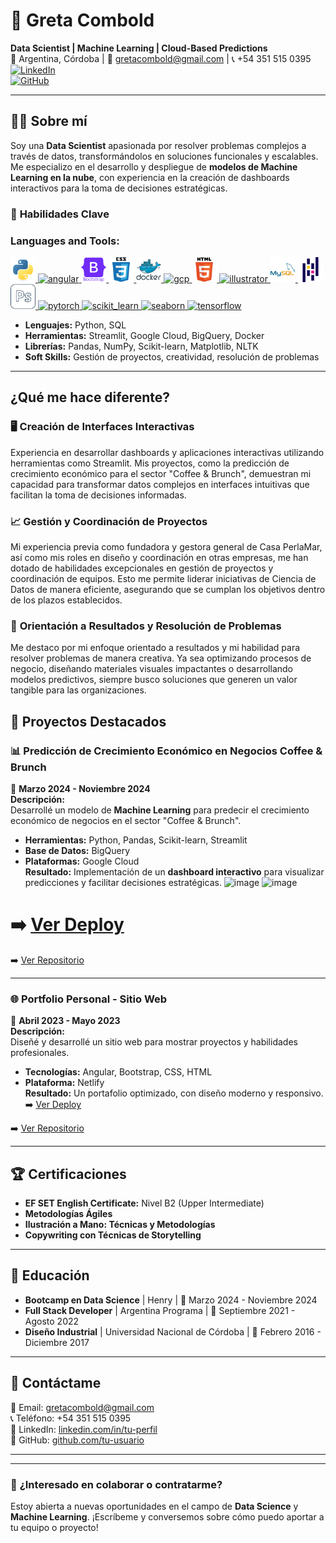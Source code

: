 # 🌟 Greta Combold  
**Data Scientist | Machine Learning | Cloud-Based Predictions**  
📍 Argentina, Córdoba | 📧 gretacombold@gmail.com | 📞 +54 351 515 0395  
[![LinkedIn](https://img.shields.io/badge/LinkedIn-Connect-blue?logo=linkedin)](https://www.linkedin.com/in/greta-combold-b54a69220/)  
[![GitHub](https://img.shields.io/badge/GitHub-Profile-black?logo=github)](https://github.com/PerlaMarGreta)  

---

## 👩‍💻 **Sobre mí**  
Soy una **Data Scientist** apasionada por resolver problemas complejos a través de datos, transformándolos en soluciones funcionales y escalables. Me especializo en el desarrollo y despliegue de **modelos de Machine Learning en la nube**, con experiencia en la creación de dashboards interactivos para la toma de decisiones estratégicas.  

### 🔑 **Habilidades Clave**
<h3 align="left">Languages and Tools:</h3>
<p align="left"> <a href="https://www.python.org" target="_blank" rel="noreferrer"> <img src="https://raw.githubusercontent.com/devicons/devicon/master/icons/python/python-original.svg" alt="python" width="40" height="40"/> </a> 
<a href="https://angular.io" target="_blank" rel="noreferrer"> <img src="https://angular.io/assets/images/logos/angular/angular.svg" alt="angular" width="40" height="40"/> </a> <a href="https://getbootstrap.com" target="_blank" rel="noreferrer"> <img src="https://raw.githubusercontent.com/devicons/devicon/master/icons/bootstrap/bootstrap-plain-wordmark.svg" alt="bootstrap" width="40" height="40"/> </a> <a href="https://www.w3schools.com/css/" target="_blank" rel="noreferrer"> <img src="https://raw.githubusercontent.com/devicons/devicon/master/icons/css3/css3-original-wordmark.svg" alt="css3" width="40" height="40"/> </a> <a href="https://www.docker.com/" target="_blank" rel="noreferrer"> <img src="https://raw.githubusercontent.com/devicons/devicon/master/icons/docker/docker-original-wordmark.svg" alt="docker" width="40" height="40"/> </a> <a href="https://cloud.google.com" target="_blank" rel="noreferrer"> <img src="https://www.vectorlogo.zone/logos/google_cloud/google_cloud-icon.svg" alt="gcp" width="40" height="40"/> </a> <a href="https://www.w3.org/html/" target="_blank" rel="noreferrer"> <img src="https://raw.githubusercontent.com/devicons/devicon/master/icons/html5/html5-original-wordmark.svg" alt="html5" width="40" height="40"/> </a> <a href="https://www.adobe.com/in/products/illustrator.html" target="_blank" rel="noreferrer"> <img src="https://www.vectorlogo.zone/logos/adobe_illustrator/adobe_illustrator-icon.svg" alt="illustrator" width="40" height="40"/> </a> <a href="https://www.mysql.com/" target="_blank" rel="noreferrer"> <img src="https://raw.githubusercontent.com/devicons/devicon/master/icons/mysql/mysql-original-wordmark.svg" alt="mysql" width="40" height="40"/> </a> <a href="https://pandas.pydata.org/" target="_blank" rel="noreferrer"> <img src="https://raw.githubusercontent.com/devicons/devicon/2ae2a900d2f041da66e950e4d48052658d850630/icons/pandas/pandas-original.svg" alt="pandas" width="40" height="40"/> </a> <a href="https://www.photoshop.com/en" target="_blank" rel="noreferrer"> <img src="https://raw.githubusercontent.com/devicons/devicon/master/icons/photoshop/photoshop-line.svg" alt="photoshop" width="40" height="40"/> </a> <a href="https://pytorch.org/" target="_blank" rel="noreferrer"> <img src="https://www.vectorlogo.zone/logos/pytorch/pytorch-icon.svg" alt="pytorch" width="40" height="40"/> </a> <a href="https://scikit-learn.org/" target="_blank" rel="noreferrer"> <img src="https://upload.wikimedia.org/wikipedia/commons/0/05/Scikit_learn_logo_small.svg" alt="scikit_learn" width="40" height="40"/> </a> <a href="https://seaborn.pydata.org/" target="_blank" rel="noreferrer"> <img src="https://seaborn.pydata.org/_images/logo-mark-lightbg.svg" alt="seaborn" width="40" height="40"/> </a> <a href="https://www.tensorflow.org" target="_blank" rel="noreferrer"> <img src="https://www.vectorlogo.zone/logos/tensorflow/tensorflow-icon.svg" alt="tensorflow" width="40" height="40"/> </a>  </a> </p>

- **Lenguajes:** Python, SQL  
- **Herramientas:** Streamlit, Google Cloud, BigQuery, Docker  
- **Librerías:** Pandas, NumPy, Scikit-learn, Matplotlib, NLTK  
- **Soft Skills:** Gestión de proyectos, creatividad, resolución de problemas  

---
## ¿Qué me hace diferente?

### 🖥️ **Creación de Interfaces Interactivas**
Experiencia en desarrollar dashboards y aplicaciones interactivas utilizando herramientas como Streamlit. Mis proyectos, como la predicción de crecimiento económico para el sector "Coffee & Brunch", demuestran mi capacidad para transformar datos complejos en interfaces intuitivas que facilitan la toma de decisiones informadas.

### 📈 **Gestión y Coordinación de Proyectos**
Mi experiencia previa como fundadora y gestora general de Casa PerlaMar, así como mis roles en diseño y coordinación en otras empresas, me han dotado de habilidades excepcionales en gestión de proyectos y coordinación de equipos. Esto me permite liderar iniciativas de Ciencia de Datos de manera eficiente, asegurando que se cumplan los objetivos dentro de los plazos establecidos.

### 🎯 **Orientación a Resultados y Resolución de Problemas**
Me destaco por mi enfoque orientado a resultados y mi habilidad para resolver problemas de manera creativa. Ya sea optimizando procesos de negocio, diseñando materiales visuales impactantes o desarrollando modelos predictivos, siempre busco soluciones que generen un valor tangible para las organizaciones.


## 💼 **Proyectos Destacados**  

### 📊 **Predicción de Crecimiento Económico en Negocios Coffee & Brunch**  
📅 **Marzo 2024 - Noviembre 2024**  
**Descripción:**  
Desarrollé un modelo de **Machine Learning** para predecir el crecimiento económico de negocios en el sector "Coffee & Brunch".  
- **Herramientas:** Python, Pandas, Scikit-learn, Streamlit  
- **Base de Datos:** BigQuery  
- **Plataformas:** Google Cloud  
**Resultado:** Implementación de un **dashboard interactivo** para visualizar predicciones y facilitar decisiones estratégicas.
  ![image](https://github.com/user-attachments/assets/cb0e20e0-a64f-49b0-8a70-451f51f05de5)
  ![image](https://github.com/user-attachments/assets/2de55852-3b34-4e73-bdc8-13b845c7277f)

 
# ➡️ [Ver Deploy ](https://demofinal-service-617289872457.us-central1.run.app/)

➡️ [Ver Repositorio](https://github.com/PerlaMarGreta/CoffeandShop_DataNova)

---

### 🌐 **Portfolio Personal - Sitio Web**  
📅 **Abril 2023 - Mayo 2023**  
**Descripción:**  
Diseñé y desarrollé un sitio web para mostrar proyectos y habilidades profesionales.  
- **Tecnologías:** Angular, Bootstrap, CSS, HTML  
- **Plataforma:** Netlify  
**Resultado:** Un portafolio optimizado, con diseño moderno y responsivo.  
➡️ [Ver Deploy ](https://gretacombold.netlify.app/)

➡️ [Ver Repositorio](https://github.com/PerlaMarGreta/GretaCombold)

---

## 🏆 **Certificaciones**
- **EF SET English Certificate:** Nivel B2 (Upper Intermediate)  
- **Metodologías Ágiles**  
- **Ilustración a Mano: Técnicas y Metodologías**  
- **Copywriting con Técnicas de Storytelling**  

---

## 🌟 **Educación**
- **Bootcamp en Data Science** | Henry | 📅 Marzo 2024 - Noviembre 2024  
- **Full Stack Developer** | Argentina Programa | 📅 Septiembre 2021 - Agosto 2022  
- **Diseño Industrial** | Universidad Nacional de Córdoba | 📅 Febrero 2016 - Diciembre 2017  

---

## 💌 **Contáctame**
📧 Email: [gretacombold@gmail.com](mailto:gretacombold@gmail.com)  
📞 Teléfono: +54 351 515 0395  
🔗 LinkedIn: [linkedin.com/in/tu-perfil](https://linkedin.com/in/tu-perfil)  
🔗 GitHub: [github.com/tu-usuario](https://github.com/tu-usuario)

---

---

### 🤝 **¿Interesado en colaborar o contratarme?**
Estoy abierta a nuevas oportunidades en el campo de **Data Science** y **Machine Learning**. ¡Escríbeme y conversemos sobre cómo puedo aportar a tu equipo o proyecto!
